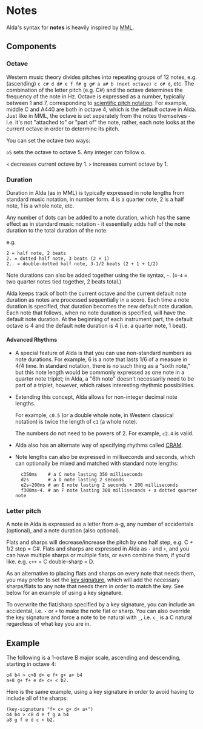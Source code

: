 # Notes

Alda's syntax for **notes** is heavily inspired by [MML](https://en.wikipedia.org/wiki/Music_Macro_Language#Modern_MML).

## Components

### Octave

Western music theory divides pitches into repeating groups of 12 notes, e.g. (ascending) `c c# d d# e f f# g g# a a# b (next octave) c c# d`, etc. The combination of the letter pitch (e.g. C#) and the octave determines the frequency of the note in Hz. Octave is expressed as a number, typically between 1 and 7, corresponding to [scientific pitch notation](http://en.wikipedia.org/wiki/Scientific_pitch_notation). For example, middle C and A440 are both in octave 4, which is the default octave in Alda. Just like in MML, the octave is set separately from the notes themselves - i.e. it's not "attached to" or "part of" the note, rather, each note looks at the current octave in order to determine its pitch.

You can set the octave two ways:

`o5` sets the octave to octave 5. Any integer can follow o.

`<` decreases current octave by 1. `>` increases current octave by 1.

### Duration

Duration in Alda (as in MML) is typically expressed in note lengths from standard music notation, in number form. 4 is a quarter note, 2 is a half note, 1 is a whole note, etc.

Any number of dots can be added to a note duration, which has the same effect as in standard music notation - it essentially adds half of the note duration to the total duration of the note.

e.g.

    2 = half note, 2 beats
    2. = dotted half note, 3 beats (2 + 1)
    2.. = double-dotted half note, 3-1/2 beats (2 + 1 + 1/2)

Note durations can also be added together using the tie syntax, `~`. (`4~4` = two quarter notes tied together, 2 beats total.)


Alda keeps track of both the current octave and the current default note duration as notes are processed sequentially in a score. Each time a note duration is specified, that duration becomes the new default note duration. Each note that follows, when no note duration is specified, will have the default note duration. At the beginning of each instrument part, the default octave is 4 and the default note duration is 4 (i.e. a quarter note, 1 beat).

#### Advanced Rhythms

* A special feature of Alda is that you can use non-standard numbers as note durations. For example, 6 is a note that lasts 1/6 of a measure in 4/4 time. In standard notation, there is no such thing as a "sixth note," but this note length would be commonly expressed as one note in a quarter note triplet; in Alda, a "6th note" doesn't necessarily need to be part of a triplet, however, which raises interesting rhythmic possibilities.

* Extending this concept, Alda allows for non-integer decimal note lengths.

  For example, `c0.5` (or a double whole note, in Western classical notation) is
  twice the length of `c1` (a whole note).

  The numbers do not need to be powers of 2. For example, `c2.4` is valid.

* Alda also has an alternate way of specifying rhythms called [CRAM](cram.md).

* Note lengths can also be expressed in milliseconds and seconds, which can optionally be mixed and matched with standard note lengths:

        c350ms    # a C note lasting 350 milliseconds
        d2s       # a D note lasting 2 seconds
        e2s~200ms # an E note lasting 2 seconds + 200 milliseconds
        f300ms~4. # an F note lasting 300 milliseconds + a dotted quarter note

### Letter pitch

A note in Alda is expressed as a letter from a-g, any number of accidentals (optional), and a note duration (also optional).

Flats and sharps will decrease/increase the pitch by one half step, e.g. C + 1/2 step = C#. Flats and sharps are expressed in Alda as `-` and `+`, and you can have multiple sharps or multiple flats, or even combine them, if you'd like. e.g. `c++` = C double-sharp = D.

As an alternative to placing flats and sharps on every note that needs them, you may prefer to set the [key signature](attributes.md#key-signature), which will add the necessary sharps/flats to any note that needs them in order to match the key. See below for an example of using a key signature.

To overwrite the flat/sharp specified by a key signature, you can include an accidental, i.e. `-` or `+` to make the note flat or sharp. You can also override the key signature and force a note to be natural with `_`, i.e. `c_` is a C natural regardless of what key you are in.

## Example

The following is a 1-octave B major scale, ascending and descending, starting in octave 4:

    o4 b4 > c+8 d+ e f+ g+ a+ b4
    a+8 g+ f+ e d+ c+ < b2.

Here is the same example, using a key signature in order to avoid having to include all of the sharps:

    (key-signature "f+ c+ g+ d+ a+")
    o4 b4 > c8 d e f g a b4
    a8 g f e d c < b2.
